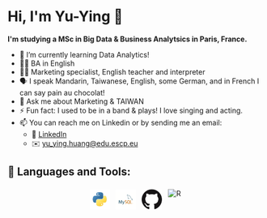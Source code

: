 # Hi, I'm Yu-Ying 👋

<strong>I'm studying a MSc in Big Data & Business Analytsics in Paris, France.</strong>

- 🌱 I’m currently learning Data Analytics!
- 👩‍🎓 BA in English
- 👩‍💼 Marketing specialist, English teacher and interpreter
- 🗣️ I speak Mandarin, Taiwanese, English, some German, and in French I can say pain au chocolat!
- 💬 Ask me about Marketing & TAIWAN
- ⚡ Fun fact: I used to be in a band & plays! I love singing and acting.
- 📫 You can reach me on Linkedin or by sending me an email:
    * 👔 [LinkedIn](https://www.linkedin.com/in/yuyinghuanggg/)
    * ✉️ [yu_ying.huang@edu.escp.eu](mailto:yu_ying.huang@edu.escp.eu)



## 🧰 Languages and Tools:
<p align="center">
<img src="https://raw.githubusercontent.com/github/explore/80688e429a7d4ef2fca1e82350fe8e3517d3494d/topics/python/python.png" alt="Python" height="40" style="vertical-align:top; margin:4px">
<img src="https://raw.githubusercontent.com/github/explore/80688e429a7d4ef2fca1e82350fe8e3517d3494d/topics/mysql/mysql.png" alt="MySQL" height="40" style="vertical-align:top; margin:4px">
<img src="https://raw.githubusercontent.com/github/explore/78df643247d429f6cc873026c0622819ad797942/topics/github/github.png" alt="Github" height="40" style="vertical-align:top; margin:4px">
<img src="https://raw.githubusercontent.com/jmnote/z-icons/master/svg/r.svg" alt="R" height="40" style="vertical-align:top; margin:4px">

